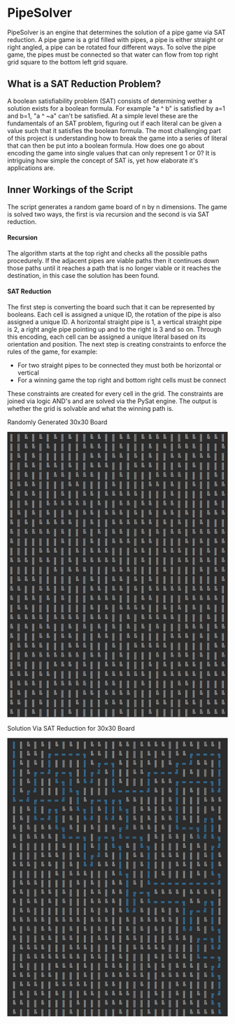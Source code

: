 # PipeSolver

PipeSolver is an engine that determines the solution of a pipe game via SAT reduction. A pipe game is a grid filled with pipes, a pipe is either straight or right angled, a pipe can be rotated four different ways. To solve the pipe game, the pipes must be connected so that water can flow from top right grid square to the bottom left grid square.

## What is a SAT Reduction Problem?

A boolean satisfiability problem (SAT) consists of determining wether a solution exists for a boolean formula. For example "a ^ b" is satisfied by a=1 and b=1, "a ^ ~a" can't be satisfied. At a simple level these are the fundamentals of an SAT problem, figuring out if each literal can be given a value such that it satisfies the boolean formula. The most challenging part of this project is understanding how to break the game into a series of literal that can then be put into a boolean formula. How does one go about encoding the game into single values that can only represent 1 or 0? It is intriguing how simple the concept of SAT is, yet how elaborate it's applications are.

## Inner Workings of the Script
The script generates a random game board of n by n dimensions. The game is solved two ways, the first is via recursion and the second is via SAT reduction. 

#### Recursion
The algorithm starts at the top right and checks all the possible paths procedurely. If the adjacent pipes are viable paths then it continues down those paths until it reaches a path that is no longer viable or it reaches the destination, in this case the solution has been found.

#### SAT Reduction
The first step is converting the board such that it can be represented by booleans. Each cell is assigned a unique ID, the rotation of the pipe is also assigned a unique ID. A horizontal straight pipe is 1, a vertical straight pipe is 2, a right angle pipe pointing up and to the right is 3 and so on. Through this encoding, each cell can be assigned a unique literal based on its orientation and position.
The next step is creating constraints to enforce the rules of the game, for example:
* For two straight pipes to be connected they must both be horizontal or vertical
* For a winning game the top right and bottom right cells must be connect

These constraints are created for every cell in the grid. The constraints are joined via logic AND's and are solved via the PySat engine. The output is whether the grid is solvable and what the winning path is.

Randomly Generated 30x30 Board

![Sample Board Generated](images/30x30.png?raw=true "Randomly Generated 30x30 Board")

Solution Via SAT Reduction for 30x30 Board

![Sample Solution for Board](images/30x30solution.png?raw=true "Solution Via SAT Reduction for 30x30 Board")
